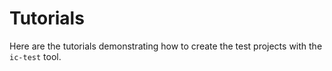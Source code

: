 # Tutorials

Here are the tutorials demonstrating how to create the test projects with the `ic-test` tool.
